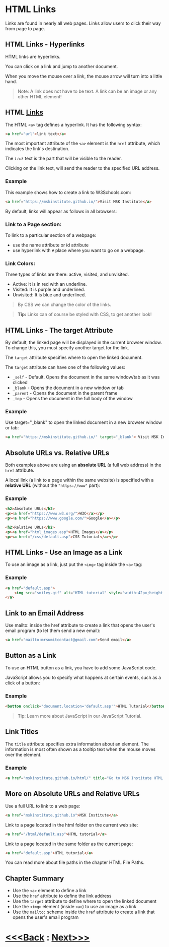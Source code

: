 # HTML Links
Links are found in nearly all web pages. Links allow users to click their way from page to page.

## HTML Links - Hyperlinks
HTML links are hyperlinks.

You can click on a link and jump to another document.

When you move the mouse over a link, the mouse arrow will turn into a little hand.

> Note: A link does not have to be text. A link can be an image or any other HTML element!

## HTML [Links](Links.html)

The HTML `<a>` tag defines a hyperlink. It has the following syntax:
```html
<a href="url">link text</a>
```
The most important attribute of the `<a>` element is the `href` attribute, which indicates the link's destination.

The *`link`* text is the part that will be visible to the reader.

Clicking on the link text, will send the reader to the specified URL address.

### Example
This example shows how to create a link to W3Schools.com:
```html
<a href="https://mskinstitute.github.io/">Visit MSK Institute</a>
```
By default, links will appear as follows in all browsers:
### Link to a Page section:
To link to a particular section of a webpage:
- use the name attribute or id attribute
- use hyperlink with `#` place where you want to go on a webpage.
 
### Link Colors:
Three types of links are there: active, visited, and unvisited.
- Active: It is in red with an underline.
- Visited: It is purple and underlined.
- Unvisited: It is blue and underlined.
> By CSS we can change the color of the links.

> **Tip:** Links can of course be styled with CSS, to get another look!

## HTML Links - The target Attribute
By default, the linked page will be displayed in the current browser window. To change this, you must specify another target for the link.

The `target` attribute specifies where to open the linked document.

The `target` attribute can have one of the following values:

- `_self` - Default. Opens the document in the same window/tab as it was clicked
- `_blank` - Opens the document in a new window or tab
- `_parent` - Opens the document in the parent frame
- `_top` - Opens the document in the full body of the window

### Example
Use target="_blank" to open the linked document in a new browser window or tab:
```html
<a href="https://mskinstitute.github.io/" target="_blank"> Visit MSK Institute </a>
```
## Absolute URLs vs. Relative URLs
Both examples above are using an **absolute URL** (a full web address) in the `href` attribute.

A local link (a link to a page within the same website) is specified with a **relative URL** (without the ` "https://www" ` part):

### Example
```html
<h2>Absolute URLs</h2>
<p><a href="https://www.w3.org/">W3C</a></p>
<p><a href="https://www.google.com/">Google</a></p>

<h2>Relative URLs</h2>
<p><a href="html_images.asp">HTML Images</a></p>
<p><a href="/css/default.asp">CSS Tutorial</a></p>
```

## HTML Links - Use an Image as a Link
To use an image as a link, just put the `<img>` tag inside the `<a>` tag:

### Example
```html
<a href="default.asp">
    <img src="smiley.gif" alt="HTML tutorial" style="width:42px;height:42px;">
</a>
```
## Link to an Email Address
Use mailto: inside the href attribute to create a link that opens the user's email program (to let them send a new email):
```html
<a href="mailto:mrsumitcontact@gmail.com">Send email</a>
```

## Button as a Link
To use an HTML button as a link, you have to add some JavaScript code.

JavaScript allows you to specify what happens at certain events, such as a click of a button:

### Example
```html
<button onclick="document.location='default.asp'">HTML Tutorial</button>
```
> Tip: Learn more about JavaScript in our JavaScript Tutorial.

## Link Titles
The `title` attribute specifies extra information about an element. The information is most often shown as a tooltip text when the mouse moves over the element.

### Example
```html
<a href="mskinstitute.github.io/html/" title="Go to MSK Institute HTML section">Visit our HTML Tutorial</a>
```

## More on Absolute URLs and Relative URLs


Use a full URL to link to a web page: 
```html
<a href="mskinstitute.github.io">MSK Institute</a>
```
Link to a page located in the html folder on the current web site: 
```html
<a href="/html/default.asp">HTML tutorial</a>
```
Link to a page located in the same folder as the current page: 
```html
<a href="default.asp">HTML tutorial</a>
```

You can read more about file paths in the chapter HTML File Paths.

## Chapter Summary
- Use the `<a>` element to define a link
- Use the `href` attribute to define the link address
- Use the `target` attribute to define where to open the linked document
- Use the `<img>` element (inside `<a>`) to use an image as a link
- Use the `mailto:` scheme inside the `href` attribute to create a link that opens the user's email program

# [<<<Back](../10_Style_CSS/style_css.md) : [Next>>>](../12_Lists/list.md)